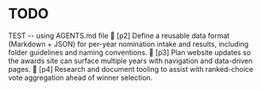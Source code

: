 # TODO

TEST -- using AGENTS.md file
🔲 [p2] Define a reusable data format (Markdown + JSON) for per-year nomination intake and results, including folder guidelines and naming conventions.
🔲 [p3] Plan website updates so the awards site can surface multiple years with navigation and data-driven pages.
🔲 [p4] Research and document tooling to assist with ranked-choice vote aggregation ahead of winner selection.
